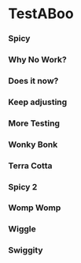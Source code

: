# TestABoo

### Spicy

### Why No Work?

### Does it now?

### Keep adjusting

### More Testing

### Wonky Bonk

### Terra Cotta

### Spicy 2

### Womp Womp

### Wiggle

### Swiggity
